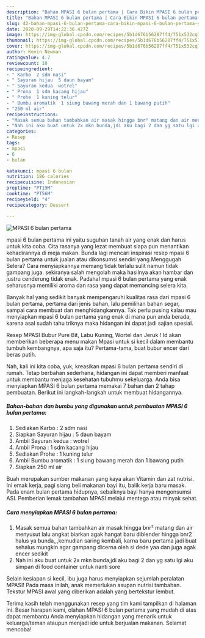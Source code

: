 ```yaml
---
description: "Bahan MPASI 6 bulan pertama | Cara Bikin MPASI 6 bulan pertama Yang Bisa Manjain Lidah"
title: "Bahan MPASI 6 bulan pertama | Cara Bikin MPASI 6 bulan pertama Yang Bisa Manjain Lidah"
slug: 42-bahan-mpasi-6-bulan-pertama-cara-bikin-mpasi-6-bulan-pertama-yang-bisa-manjain-lidah
date: 2020-09-29T14:22:36.427Z
image: https://img-global.cpcdn.com/recipes/5b1d676b56287ff4/751x532cq70/mpasi-6-bulan-pertama-foto-resep-utama.jpg
thumbnail: https://img-global.cpcdn.com/recipes/5b1d676b56287ff4/751x532cq70/mpasi-6-bulan-pertama-foto-resep-utama.jpg
cover: https://img-global.cpcdn.com/recipes/5b1d676b56287ff4/751x532cq70/mpasi-6-bulan-pertama-foto-resep-utama.jpg
author: Kevin Newman
ratingvalue: 4.7
reviewcount: 10
recipeingredient:
- " Karbo  2 sdm nasi"
- " Sayuran hijau  5 daun bayam"
- " Sayuran kedua  wotrel"
- " Prona  1 sdm kacang hijau"
- " Prohe  1 kuning telur"
- " Bumbu aromatik  1 siung bawang merah dan 1 bawang putih"
- "250 ml air"
recipeinstructions:
- "Masak semua bahan tambahkan air masak hingga bnr² matang dan air menyusut lalu angkat biarkan agak hangat baru diblender hingga bnr2 halus ya bunda,,,kemudian saring kembali, karna baru pertama jadi buat sehalus mungkin agar gampang dicerna oleh si dede yaa dan juga agak encer sedikit"
- "Nah ini aku buat untuk 2x mkn bunda,jdi aku bagi 2 dan yg satu lgi aku simpan di food container untuk nanti sore"
categories:
- Resep
tags:
- mpasi
- 6
- bulan

katakunci: mpasi 6 bulan 
nutrition: 186 calories
recipecuisine: Indonesian
preptime: "PT19M"
cooktime: "PT56M"
recipeyield: "4"
recipecategory: Dessert

---
```



![MPASI 6 bulan pertama](https://img-global.cpcdn.com/recipes/5b1d676b56287ff4/751x532cq70/mpasi-6-bulan-pertama-foto-resep-utama.jpg)


mpasi 6 bulan pertama ini yaitu suguhan tanah air yang enak dan harus untuk kita coba. Cita rasanya yang lezat membuat siapa pun menantikan kehadirannya di meja makan.
Bunda lagi mencari inspirasi resep mpasi 6 bulan pertama untuk jualan atau dikonsumsi sendiri yang Menggugah Selera? Cara menyiapkannya memang tidak terlalu sulit namun tidak gampang juga. sekiranya salah mengolah maka hasilnya akan hambar dan justru cenderung tidak enak. Padahal mpasi 6 bulan pertama yang enak seharusnya memiliki aroma dan rasa yang dapat memancing selera kita.

Banyak hal yang sedikit banyak mempengaruhi kualitas rasa dari mpasi 6 bulan pertama, pertama dari jenis bahan, lalu pemilihan bahan segar, sampai cara membuat dan menghidangkannya. Tak perlu pusing kalau mau menyiapkan mpasi 6 bulan pertama yang enak di mana pun anda berada, karena asal sudah tahu triknya maka hidangan ini dapat jadi sajian spesial.

Resep MPASI Bubur Pure Bit, Labu Kuning, Wortel dan Jeruk ! Id akan memberikan beberapa menu makan Mpasi untuk si kecil dalam membantu tumbuh kembangnya, apa saja itu? Pertama-tama, buat bubur encer dari beras putih.


Nah, kali ini kita coba, yuk, kreasikan mpasi 6 bulan pertama sendiri di rumah. Tetap berbahan sederhana, hidangan ini dapat memberi manfaat untuk membantu menjaga kesehatan tubuhmu sekeluarga. Anda bisa menyiapkan MPASI 6 bulan pertama memakai 7 bahan dan 2 tahap pembuatan. Berikut ini langkah-langkah untuk membuat hidangannya.

<!--inarticleads1-->

##### Bahan-bahan dan bumbu yang digunakan untuk pembuatan MPASI 6 bulan pertama:

1. Sediakan  Karbo : 2 sdm nasi
1. Siapkan  Sayuran hijau : 5 daun bayam
1. Ambil  Sayuran kedua : wotrel
1. Ambil  Prona : 1 sdm kacang hijau
1. Sediakan  Prohe : 1 kuning telur
1. Ambil  Bumbu aromatik : 1 siung bawang merah dan 1 bawang putih
1. Siapkan 250 ml air


Buah merupakan sumber makanan yang kaya akan Vitamin dan zat nutrisi. Ini emak kerja, pagi siang beli makanan bayi itu, balik kerja baru masak. Pada enam bulan pertama hidupnya, sebaiknya bayi hanya mengonsumsi ASI. Pemberian lemak tambahan MPASI melalui mentega atau minyak sehat. 

<!--inarticleads2-->

##### Cara menyiapkan MPASI 6 bulan pertama:

1. Masak semua bahan tambahkan air masak hingga bnr² matang dan air menyusut lalu angkat biarkan agak hangat baru diblender hingga bnr2 halus ya bunda,,,kemudian saring kembali, karna baru pertama jadi buat sehalus mungkin agar gampang dicerna oleh si dede yaa dan juga agak encer sedikit
1. Nah ini aku buat untuk 2x mkn bunda,jdi aku bagi 2 dan yg satu lgi aku simpan di food container untuk nanti sore


Selain kesiapan si kecil, ibu juga harus menyiapkan sejumlah peralatan MPASI! Pada masa inilah, anak memerlukan asupan nutrisi tambahan. Tekstur MPASI awal yang diberikan adalah yang bertekstur lembut. 

Terima kasih telah menggunakan resep yang tim kami tampilkan di halaman ini. Besar harapan kami, olahan MPASI 6 bulan pertama yang mudah di atas dapat membantu Anda menyiapkan hidangan yang menarik untuk keluarga/teman ataupun menjadi ide untuk berjualan makanan. Selamat mencoba!
